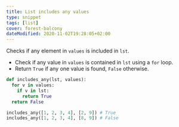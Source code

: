 ```yaml
---
title: List includes any values
type: snippet
tags: [list]
cover: forest-balcony
dateModified: 2020-11-02T19:28:05+02:00
---
```


Checks if any element in `values` is included in `lst`.

- Check if any value in `values` is contained in `lst` using a `for` loop.
- Return `True` if any one value is found, `False` otherwise.

```py
def includes_any(lst, values):
  for v in values:
    if v in lst:
      return True
  return False
```

```py
includes_any([1, 2, 3, 4], [2, 9]) # True
includes_any([1, 2, 3, 4], [8, 9]) # False
```
